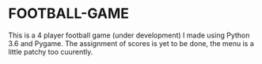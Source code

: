 # FOOTBALL-GAME
This is a 4 player football game (under development) I made using Python 3.6 and Pygame.
The assignment of scores is yet to be done, the menu is a little patchy too cuurently.
